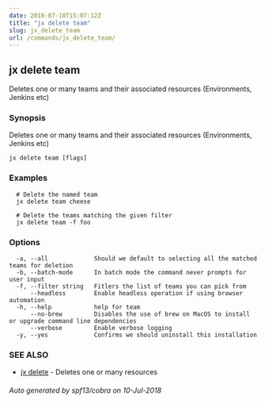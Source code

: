 ```yaml
---
date: 2018-07-10T15:07:12Z
title: "jx delete team"
slug: jx_delete_team
url: /commands/jx_delete_team/
---
```

## jx delete team

Deletes one or many teams and their associated resources (Environments, Jenkins etc)

### Synopsis

Deletes one or many teams and their associated resources (Environments, Jenkins etc)

```
jx delete team [flags]
```

### Examples

```
  # Delete the named team
  jx delete team cheese
  
  # Delete the teams matching the given filter
  jx delete team -f foo
```

### Options

```
  -a, --all             Should we default to selecting all the matched teams for deletion
  -b, --batch-mode      In batch mode the command never prompts for user input
  -f, --filter string   Fitlers the list of teams you can pick from
      --headless        Enable headless operation if using browser automation
  -h, --help            help for team
      --no-brew         Disables the use of brew on MacOS to install or upgrade command line dependencies
      --verbose         Enable verbose logging
  -y, --yes             Confirms we should uninstall this installation
```

### SEE ALSO

* [jx delete](/commands/jx_delete/)	 - Deletes one or many resources

###### Auto generated by spf13/cobra on 10-Jul-2018

